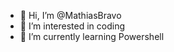 - 👋 Hi, I’m @MathiasBravo
- 👀 I’m interested in coding
- 🌱 I’m currently learning Powershell


<!---
MathiasBravo/MathiasBravo is a ✨ special ✨ repository because its `README.md` (this file) appears on your GitHub profile.
You can click the Preview link to take a look at your changes.
--->
